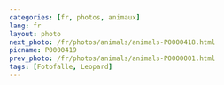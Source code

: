 ```yaml
---
categories: [fr, photos, animaux]
lang: fr
layout: photo
next_photo: /fr/photos/animals/animals-P0000418.html
picname: P0000419
prev_photo: /fr/photos/animals/animals-P0000001.html
tags: [Fotofalle, Leopard]
---
```


